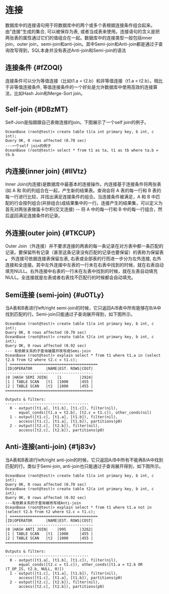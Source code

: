 连接 
=======================



数据库中的连接语句用于将数据库中的两个或多个表根据连接条件组合起来。由"连接"生成的集合, 可以被保存为表, 或者当成表来使用。连接语句的含义是把两张表的属性通过它们的值组合在一起。数据库中的连接类型一般包括inner join，outer join，semi-join和anti-join。其中Semi-join和Anti-join都是通过子查询改写得到，SQL本身并没有表述Anti-join和Semi-join的语法

连接条件 {#fZOQI}
-------------

连接条件可以分为等值连接（比如t1.a = t2.b）和非等值连接（t1.a \< t2.b）。相比于非等值连接条件, 等值连接条件的一个好处是允许数据库中使用高效的连接算法，比如Hash Join和Merge-Sort join。

Self-join {#DBzMT}
------------------

Self-Join是指跟跟自己表做连接的join。下图展示了一个self join的例子。

    OceanBase (root@test)> create table t1(a int primary key, b int, c int);
    Query OK, 0 rows affected (0.70 sec)
    ---一个self join的例子
    OceanBase (root@test)> select * from t1 as ta, t1 as tb where ta.b = tb.b





内连接(inner join) {#IIVtz}
------------------------

Inner Join(内连接)是数据库中最基本的连接操作。内连接基于连接条件将两张表(如 A 和 B)的列组合在一起，产生新的结果表。查询会将 A 表的每一行和 B 表的每一行进行比较，并找出满足连接条件的组合。当连接条件被满足，A 和 B 中匹配的行会按列组合(并排组合)成结果集中的一行。连接产生的结果集，可以定义为首先对两张表做笛卡尔积(交叉连接) -- 将 A 中的每一行和 B 中的每一行组合，然后返回满足连接条件的记录。

外连接(outer join) {#TKCUP}
------------------------

Outer Join（外连接）并不要求连接的两表的每一条记录在对方表中都一条匹配的记录。要保留所有记录（甚至这条记录没有匹配的记录也要保留）的表称为保留表 **。** 外连接可依据连接表保留左表, 右表或全部表的行而进一步分为左外连接, 右外连接和全连接。其中左外连接中左表的一行未在右表中找到的时候，就在右表自动填充NULL。右外连接中右表的一行未在左表中找到的时候，就在左表自动填充NULL。全连接就是左表或者右表找不匹配行的时候都会自动填充。

Semi连接 (semi-join) {#uOTLy}
---------------------------

当A表和B表进行left/right semi-join的时候，它只返回A/B表中所有能够在B/A中找到匹配的行。Semi-join只能通过子查询展开得到，如下图所示。

    OceanBase (root@test)> create table t1(a int primary key, b int, c int);
    Query OK, 0 rows affected (0.70 sec)
    OceanBase (root@test)> create table t2(a int primary key, b int, c int);
    Query OK, 0 rows affected (0.92 sec)
    --- 有依赖关系的子查询被展开改写成Semi-join
    OceanBase (root@test)> explain select * from t1 where t1.a in (select t2.b from t2 where t2.c = t1.c);
    | =======================================
    |ID|OPERATOR      |NAME|EST. ROWS|COST|
    ---------------------------------------
    |0 |HASH SEMI JOIN|    |1        |2924|
    |1 | TABLE SCAN   |t1  |1000     |455 |
    |2 | TABLE SCAN   |t2  |1000     |455 |
    =======================================
    
    Outputs & filters:
    -------------------------------------
      0 - output([t1.a], [t1.b], [t1.c]), filter(nil),
          equal_conds([t1.a = t2.b], [t2.c = t1.c]), other_conds(nil)
      1 - output([t1.c], [t1.a], [t1.b]), filter(nil),
          access([t1.c], [t1.a], [t1.b]), partitions(p0)
      2 - output([t2.c], [t2.b]), filter(nil),
          access([t2.c], [t2.b]), partitions(p0)





Anti-连接(anti-join) {#1j83v}
---------------------------

当A表和B表进行left/right anti-join的时候，它只返回A/B中所有不能再B/A中找到匹配的行。类似于Semi-join, anti-join也只能通过子查询展开得到，如下图所示。

    OceanBase (root@test)> create table t1(a int primary key, b int, c int);
    Query OK, 0 rows affected (0.70 sec)
    OceanBase (root@test)> create table t2(a int primary key, b int, c int);
    Query OK, 0 rows affected (0.92 sec)
    ---有依赖关系的子查询被改写成Anti-join
    OceanBase (root@test)> explain select * from t1 where t1.a not in (select t2.b from t2 where t2.c = t1.c);
    | =======================================
    |ID|OPERATOR      |NAME|EST. ROWS|COST|
    ---------------------------------------
    |0 |HASH ANTI JOIN|    |995      |3262|
    |1 | TABLE SCAN   |t1  |1000     |455 |
    |2 | TABLE SCAN   |t2  |1000     |455 |
    =======================================
    
    Outputs & filters:
    -------------------------------------
      0 - output([t1.a], [t1.b], [t1.c]), filter(nil),
          equal_conds([t2.c = t1.c]), other_conds([t1.a = t2.b OR (T_OP_IS, t2.b, NULL, 0)])
      1 - output([t1.c], [t1.a], [t1.b]), filter(nil),
          access([t1.c], [t1.a], [t1.b]), partitions(p0)
      2 - output([t2.c], [t2.b]), filter(nil),
          access([t2.c], [t2.b]), partitions(p0)


